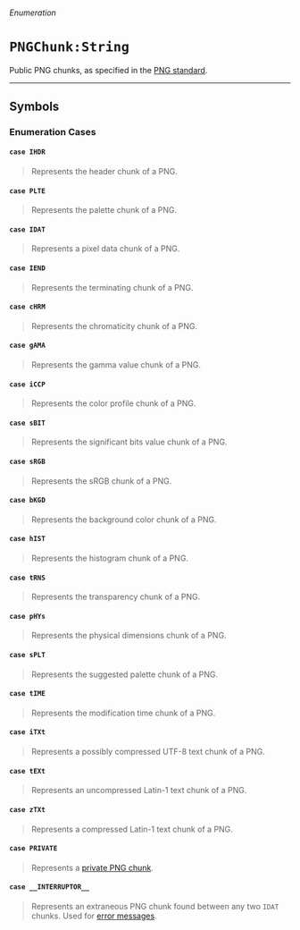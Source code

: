 ###### Enumeration

# `PNGChunk:String`

Public PNG chunks, as specified in the [PNG standard](http://www.libpng.org/pub/png/spec/1.2/PNG-Chunks.html).

------

## Symbols

### Enumeration Cases

#### `case IHDR`
> Represents the header chunk of a PNG.

#### `case PLTE`
> Represents the palette chunk of a PNG.

#### `case IDAT`
> Represents a pixel data chunk of a PNG.

#### `case IEND`
> Represents the terminating chunk of a PNG.

#### `case cHRM`
> Represents the chromaticity chunk of a PNG.

#### `case gAMA`
> Represents the gamma value chunk of a PNG.

#### `case iCCP`
> Represents the color profile chunk of a PNG.

#### `case sBIT`
> Represents the significant bits value chunk of a PNG.

#### `case sRGB`
> Represents the sRGB chunk of a PNG.

#### `case bKGD`
> Represents the background color chunk of a PNG.

#### `case hIST`
> Represents the histogram chunk of a PNG.

#### `case tRNS`
> Represents the transparency chunk of a PNG.

#### `case pHYs`
> Represents the physical dimensions chunk of a PNG.

#### `case sPLT`
> Represents the suggested palette chunk of a PNG.

#### `case tIME`
> Represents the modification time chunk of a PNG.

#### `case iTXt`
> Represents a possibly compressed UTF-8 text chunk of a PNG.

#### `case tEXt`
> Represents an uncompressed Latin-1 text chunk of a PNG.

#### `case zTXt`
> Represents a compressed Latin-1 text chunk of a PNG.

#### `case PRIVATE`
> Represents a [private PNG chunk](http://www.libpng.org/pub/png/spec/1.2/PNG-Encoders.html#E.Use-of-private-chunks).

#### `case __INTERRUPTOR__`
> Represents an extraneous PNG chunk found between any two `IDAT` chunks. Used for [error messages](pngerrors.md).
